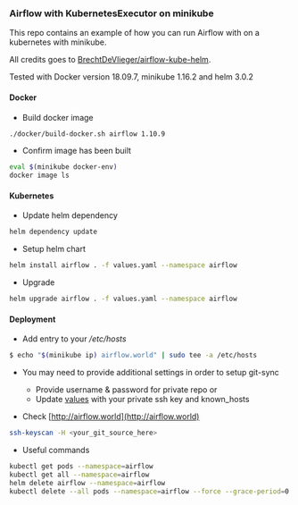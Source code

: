 ### Airflow with KubernetesExecutor on minikube
This repo contains an example of how you can run Airflow with on a kubernetes with minikube.

All credits goes to [BrechtDeVlieger/airflow-kube-helm](https://github.com/BrechtDeVlieger/airflow-kube-helm).

Tested with Docker version 18.09.7, minikube 1.16.2 and helm 3.0.2
#### Docker
* Build docker image

```bash
./docker/build-docker.sh airflow 1.10.9
```
* Confirm image has been built
```bash
eval $(minikube docker-env)
docker image ls
```

#### Kubernetes

* Update helm dependency

```bash
helm dependency update
```

* Setup helm chart

```bash
helm install airflow . -f values.yaml --namespace airflow
```
* Upgrade 
```bash
helm upgrade airflow . -f values.yaml --namespace airflow
```
#### Deployment

* Add entry to your */etc/hosts*
```bash
$ echo "$(minikube ip) airflow.world" | sudo tee -a /etc/hosts
```
* You may need to provide additional settings in order to setup git-sync
  * Provide username & password for private repo or
  * Update [values](/airflow/values.yaml) with your private ssh key and known_hosts

* Check [http://airflow.world](http://airflow.world)

```bash
ssh-keyscan -H <your_git_source_here> 
```

* Useful commands
```bash
kubectl get pods --namespace=airflow
kubectl get all --namespace=airflow
helm delete airflow --namespace=airflow
kubectl delete --all pods --namespace=airflow --force --grace-period=0
```